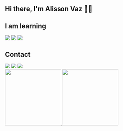 ## Hi there, I'm Alisson Vaz 👋🏾

<!--
▶️ Mineiro, Udia 🔺
▶️ Student Alura 👨🏾‍💻
▶️ Email: alissonsonvgmail.com 📩
-->

## I am learning
<div></div>

<link rel="stylesheet" type='text/css' href="https://cdn.jsdelivr.net/gh/devicons/devicon@latest/devicon.min.css" /> <img src="https://cdn.jsdelivr.net/gh/devicons/devicon@latest/icons/vscode/vscode-plain-wordmark.svg" /> <img src="https://cdn.jsdelivr.net/gh/devicons/devicon@latest/icons/javascript/javascript-original.svg" /> <img src="https://cdn.jsdelivr.net/gh/devicons/devicon@latest/icons/git/git-original-wordmark.svg" />
 
## Contact
<div>
<a href = "alissonsonv@gmail.com"><img loading="lazy" src="https://img.shields.io/badge/Gmail-D14836?style=for-the-badge&logo=gmail&logoColor=white" target="_blank"></a>
<a href="https://www.linkedin.com/in/alissonvlg" target="_blank"><img loading="lazy" src="https://img.shields.io/badge/-LinkedIn-%230077B5?style=for-the-badge&logo=linkedin&logoColor=white" target="_blank"></a>  
<a href="https://instagram.com/alissonvlg" target="_blank"><img loading="lazy" src="https://img.shields.io/badge/-Instagram-%23E4405F?style=for-the-badge&logo=instagram&logoColor=white" target="_blank"></a>

<div>
<a href="https://github.com/alissonvlg">
<img loading="lazy" height="180em" src="https://github-readme-stats.vercel.app/api/top-langs/?username=seu-usuário-aqui&layout=compact&langs_count=7&theme=dracula"/>
<img loading="lazy" height="180em" src="https://github-readme-stats.vercel.app/api?username=seu-usuário-aqui&show_icons=true&theme=dracula&include_all_commits=true&count_private=true"/>
</div>

